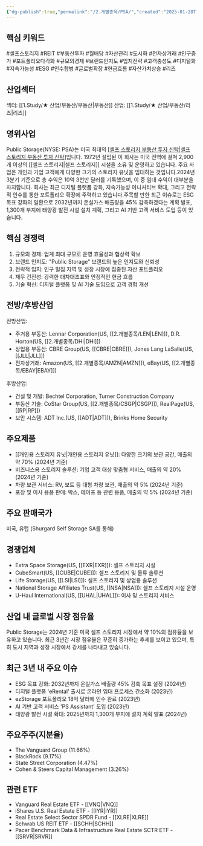```yaml
---
{"dg-publish":true,"permalink":"/2.개별종목/PSA/","created":"2025-01-28T10:05:27.392+09:00","updated":"2025-07-29T21:37:05.080+09:00"}
---
```


## 핵심 키워드

#셀프스토리지 #REIT #부동산투자 #월배당 #자산관리 #도시화 #전자상거래 #인구증가 #포트폴리오다각화 #규모의경제 #브랜드인지도 #입지전략 #고객충성도 #디지털화 #지속가능성 #ESG #인수합병 #글로벌확장 #현금흐름 #자산가치상승 #리츠 

## 산업섹터

섹터: [[1.Study/★ 산업/부동산/부동산\|부동산]]
산업: [[1.Study/★ 산업/부동산/리츠\|리츠]]

## 영위사업

Public Storage(NYSE: PSA)는 미국 최대의 [[셀프 스토리지 부동산 투자 신탁\|셀프 스토리지 부동산 투자 신탁]](REIT)입니다. 1972년 설립된 이 회사는 미국 전역에 걸쳐 2,900개 이상의 [[셀프 스토리지\|셀프 스토리지]] 시설을 소유 및 운영하고 있습니다. 주요 사업은 개인과 기업 고객에게 다양한 크기의 스토리지 유닛을 임대하는 것입니다.2024년 3분기 기준으로 총 수익은 10억 3천만 달러를 기록했으며, 이 중 임대 수익이 대부분을 차지합니다. 회사는 최근 디지털 플랫폼 강화, 지속가능성 이니셔티브 확대, 그리고 전략적 인수를 통한 포트폴리오 확장에 주력하고 있습니다.주목할 만한 최근 이슈로는 ESG 목표 강화의 일환으로 2032년까지 온실가스 배출량을 45% 감축하겠다는 계획 발표, 1,300개 부지에 태양광 발전 시설 설치 계획, 그리고 AI 기반 고객 서비스 도입 등이 있습니다.

## 핵심 경쟁력

1. 규모의 경제: 업계 최대 규모로 운영 효율성과 협상력 확보
2. 브랜드 인지도: "Public Storage" 브랜드의 높은 인지도와 신뢰성
3. 전략적 입지: 인구 밀집 지역 및 성장 시장에 집중된 자산 포트폴리오
4. 재무 건전성: 강력한 대차대조표와 안정적인 현금 흐름
5. 기술 혁신: 디지털 플랫폼 및 AI 기술 도입으로 고객 경험 개선

## 전방/후방산업

전방산업:

- 주거용 부동산: Lennar Corporation(US, [[2.개별종목/LEN\|LEN]]), D.R. Horton(US, [[2.개별종목/DHI\|DHI]])
- 상업용 부동산: CBRE Group(US, [[CBRE\|CBRE]]), Jones Lang LaSalle(US, [[JLL\|JLL]])
- 전자상거래: Amazon(US, [[2.개별종목/AMZN\|AMZN]]), eBay(US, [[2.개별종목/EBAY\|EBAY]])

후방산업:

- 건설 및 개발: Bechtel Corporation, Turner Construction Company
- 부동산 기술: CoStar Group(US, [[2.개별종목/CSGP\|CSGP]]), RealPage(US, [[RP\|RP]])
- 보안 시스템: ADT Inc.(US, [[ADT\|ADT]]), Brinks Home Security

## 주요제품

- [[개인용 스토리지 유닛\|개인용 스토리지 유닛]]: 다양한 크기의 보관 공간, 매출의 약 70% (2024년 기준)
- 비즈니스용 스토리지 솔루션: 기업 고객 대상 맞춤형 서비스, 매출의 약 20% (2024년 기준)
- 차량 보관 서비스: RV, 보트 등 대형 차량 보관, 매출의 약 5% (2024년 기준)
- 포장 및 이사 용품 판매: 박스, 테이프 등 관련 용품, 매출의 약 5% (2024년 기준)

## 주요 판매국가

미국, 유럽 (Shurgard Self Storage SA를 통해)

## 경쟁업체

- Extra Space Storage(US, [[EXR\|EXR]]): 셀프 스토리지 시설
- CubeSmart(US, [[CUBE\|CUBE]]): 셀프 스토리지 및 물류 솔루션
- Life Storage(US, [[LSI\|LSI]]): 셀프 스토리지 및 상업용 솔루션
- National Storage Affiliates Trust(US, [[NSA\|NSA]]): 셀프 스토리지 시설 운영
- U-Haul International(US, [[UHAL\|UHAL]]): 이사 및 스토리지 서비스

## 산업 내 글로벌 시장 점유율

Public Storage는 2024년 기준 미국 셀프 스토리지 시장에서 약 10%의 점유율을 보유하고 있습니다. 최근 3년간 시장 점유율은 꾸준히 증가하는 추세를 보이고 있으며, 특히 도시 지역과 성장 시장에서 강세를 나타내고 있습니다.

## 최근 3년 내 주요 이슈

- ESG 목표 강화: 2032년까지 온실가스 배출량 45% 감축 목표 설정 (2024년)
- 디지털 플랫폼 'eRental' 출시로 온라인 임대 프로세스 간소화 (2023년)
- ezStorage 포트폴리오 18억 달러에 인수 완료 (2023년)
- AI 기반 고객 서비스 'PS Assistant' 도입 (2023년)
- 태양광 발전 시설 확대: 2025년까지 1,300개 부지에 설치 계획 발표 (2024년)

## 주요주주(지분율)

- The Vanguard Group (11.66%)
- BlackRock (9.17%)
- State Street Corporation (4.47%)
- Cohen & Steers Capital Management (3.26%)

## 관련 ETF

- Vanguard Real Estate ETF - [[VNQ\|VNQ]]
- iShares U.S. Real Estate ETF - [[IYR\|IYR]]
- Real Estate Select Sector SPDR Fund - [[XLRE\|XLRE]]
- Schwab US REIT ETF - [[SCHH\|SCHH]]
- Pacer Benchmark Data & Infrastructure Real Estate SCTR ETF - [[SRVR\|SRVR]]